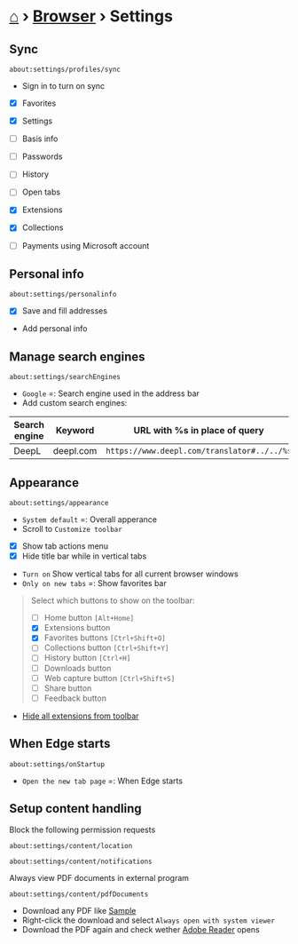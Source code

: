 # [⌂](../README.md) › [Browser](browser.md) › Settings

## Sync 
```
about:settings/profiles/sync
```

- Sign in to turn on sync
- [x] Favorites
- [x] Settings
- [ ] Basis info
- [ ] Passwords
- [ ] History
- [ ] Open tabs
- [x] Extensions
- [x] Collections
- [ ] Payments using Microsoft account


## Personal info
```
about:settings/personalinfo
```

- [x] Save and fill addresses
- Add personal info


## Manage search engines
```
about:settings/searchEngines
```

- `Google` =: Search engine used in the address bar
- Add custom search engines:

| Search engine | Keyword   | URL with %s in place of query               |
| ------------- | --------- | ------------------------------------------- |
| DeepL         | deepl.com | `https://www.deepl.com/translator#../../%s` |


## Appearance
```
about:settings/appearance
```

- `System default` =: Overall apperance
- Scroll to `Customize toolbar`
- [x] Show tab actions menu
- [x] Hide title bar while in vertical tabs
- `Turn on` Show vertical tabs for all current browser windows
- `Only on new tabs` =: Show favorites bar
> Select which buttons to show on the toolbar:
> - [ ] Home button `[Alt+Home]`
> - [x] Extensions button 
> - [x] Favorites buttons `[Ctrl+Shift+O]`
> - [ ] Collections button `[Ctrl+Shift+Y]`
> - [ ] History button `[Ctrl+H]`
> - [ ] Downloads button
> - [ ] Web capture button `[Ctrl+Shift+S]`
> - [ ] Share button
> - [ ] Feedback button
- [Hide all extensions from toolbar](extensions.md#hide-from-toolbar)


## When Edge starts
```
about:settings/onStartup
```

- `Open the new tab page` =: When Edge starts


## Setup content handling

Block the following permission requests
```
about:settings/content/location
```
```
about:settings/content/notifications
```

Always view PDF documents in external program
```
about:settings/content/pdfDocuments
```
- Download any PDF like [Sample](https://education.github.com/git-cheat-sheet-education.pdf)
- Right-click the download and select `Always open with system viewer`
- Download the PDF again and check wether [Adobe Reader](instructions.md#install-adobe-reader) opens
